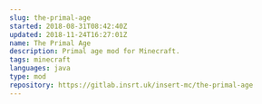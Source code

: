 ```yaml
---
slug: the-primal-age
started: 2018-08-31T08:42:40Z
updated: 2018-11-24T16:27:01Z
name: The Primal Age
description: Primal age mod for Minecraft.
tags: minecraft
languages: java
type: mod
repository: https://gitlab.insrt.uk/insert-mc/the-primal-age
---
```


